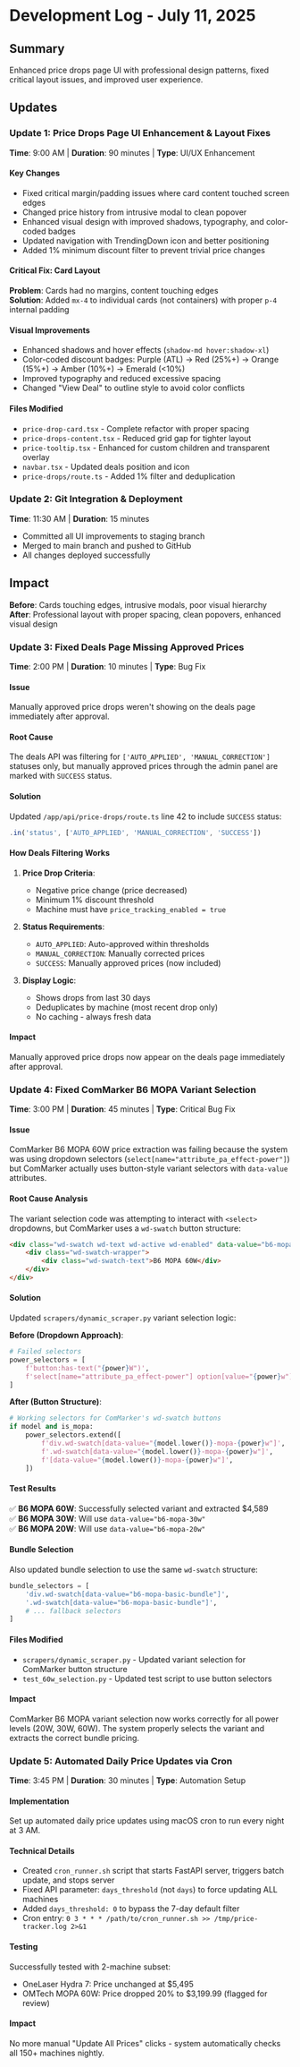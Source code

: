 # Development Log - July 11, 2025

## Summary
Enhanced price drops page UI with professional design patterns, fixed critical layout issues, and improved user experience.

## Updates

### Update 1: Price Drops Page UI Enhancement & Layout Fixes
**Time**: 9:00 AM | **Duration**: 90 minutes | **Type**: UI/UX Enhancement

#### Key Changes
- Fixed critical margin/padding issues where card content touched screen edges
- Changed price history from intrusive modal to clean popover
- Enhanced visual design with improved shadows, typography, and color-coded badges
- Updated navigation with TrendingDown icon and better positioning
- Added 1% minimum discount filter to prevent trivial price changes

#### Critical Fix: Card Layout
**Problem**: Cards had no margins, content touching edges  
**Solution**: Added `mx-4` to individual cards (not containers) with proper `p-4` internal padding

#### Visual Improvements
- Enhanced shadows and hover effects (`shadow-md hover:shadow-xl`)
- Color-coded discount badges: Purple (ATL) → Red (25%+) → Orange (15%+) → Amber (10%+) → Emerald (<10%)
- Improved typography and reduced excessive spacing
- Changed "View Deal" to outline style to avoid color conflicts

#### Files Modified
- `price-drop-card.tsx` - Complete refactor with proper spacing
- `price-drops-content.tsx` - Reduced grid gap for tighter layout  
- `price-tooltip.tsx` - Enhanced for custom children and transparent overlay
- `navbar.tsx` - Updated deals position and icon
- `price-drops/route.ts` - Added 1% filter and deduplication

### Update 2: Git Integration & Deployment
**Time**: 11:30 AM | **Duration**: 15 minutes

- Committed all UI improvements to staging branch
- Merged to main branch and pushed to GitHub
- All changes deployed successfully

## Impact
**Before**: Cards touching edges, intrusive modals, poor visual hierarchy  
**After**: Professional layout with proper spacing, clean popovers, enhanced visual design

### Update 3: Fixed Deals Page Missing Approved Prices
**Time**: 2:00 PM | **Duration**: 10 minutes | **Type**: Bug Fix

#### Issue
Manually approved price drops weren't showing on the deals page immediately after approval.

#### Root Cause
The deals API was filtering for `['AUTO_APPLIED', 'MANUAL_CORRECTION']` statuses only, but manually approved prices through the admin panel are marked with `SUCCESS` status.

#### Solution
Updated `/app/api/price-drops/route.ts` line 42 to include `SUCCESS` status:
```typescript
.in('status', ['AUTO_APPLIED', 'MANUAL_CORRECTION', 'SUCCESS'])
```

#### How Deals Filtering Works
1. **Price Drop Criteria**:
   - Negative price change (price decreased)
   - Minimum 1% discount threshold
   - Machine must have `price_tracking_enabled = true`

2. **Status Requirements**:
   - `AUTO_APPLIED`: Auto-approved within thresholds
   - `MANUAL_CORRECTION`: Manually corrected prices
   - `SUCCESS`: Manually approved prices (now included)

3. **Display Logic**:
   - Shows drops from last 30 days
   - Deduplicates by machine (most recent drop only)
   - No caching - always fresh data

#### Impact
Manually approved price drops now appear on the deals page immediately after approval.

### Update 4: Fixed ComMarker B6 MOPA Variant Selection
**Time**: 3:00 PM | **Duration**: 45 minutes | **Type**: Critical Bug Fix

#### Issue
ComMarker B6 MOPA 60W price extraction was failing because the system was using dropdown selectors (`select[name="attribute_pa_effect-power"]`) but ComMarker actually uses button-style variant selectors with `data-value` attributes.

#### Root Cause Analysis
The variant selection code was attempting to interact with `<select>` dropdowns, but ComMarker uses a `wd-swatch` button structure:
```html
<div class="wd-swatch wd-text wd-active wd-enabled" data-value="b6-mopa-60w" data-title="B6 MOPA 60W">
    <div class="wd-swatch-wrapper">
        <div class="wd-swatch-text">B6 MOPA 60W</div>
    </div>
</div>
```

#### Solution
Updated `scrapers/dynamic_scraper.py` variant selection logic:

**Before (Dropdown Approach)**:
```python
# Failed selectors
power_selectors = [
    f'button:has-text("{power}W")',
    f'select[name="attribute_pa_effect-power"] option[value="{power}w"]'
]
```

**After (Button Structure)**:
```python
# Working selectors for ComMarker's wd-swatch buttons
if model and is_mopa:
    power_selectors.extend([
        f'div.wd-swatch[data-value="{model.lower()}-mopa-{power}w"]',
        f'.wd-swatch[data-value="{model.lower()}-mopa-{power}w"]',
        f'[data-value="{model.lower()}-mopa-{power}w"]',
    ])
```

#### Test Results
✅ **B6 MOPA 60W**: Successfully selected variant and extracted $4,589  
✅ **B6 MOPA 30W**: Will use `data-value="b6-mopa-30w"`  
✅ **B6 MOPA 20W**: Will use `data-value="b6-mopa-20w"`

#### Bundle Selection
Also updated bundle selection to use the same `wd-swatch` structure:
```python
bundle_selectors = [
    'div.wd-swatch[data-value="b6-mopa-basic-bundle"]',
    '.wd-swatch[data-value="b6-mopa-basic-bundle"]',
    # ... fallback selectors
]
```

#### Files Modified
- `scrapers/dynamic_scraper.py` - Updated variant selection for ComMarker button structure
- `test_60w_selection.py` - Updated test script to use button selectors

#### Impact
ComMarker B6 MOPA variant selection now works correctly for all power levels (20W, 30W, 60W). The system properly selects the variant and extracts the correct bundle pricing.

### Update 5: Automated Daily Price Updates via Cron
**Time**: 3:45 PM | **Duration**: 30 minutes | **Type**: Automation Setup

#### Implementation
Set up automated daily price updates using macOS cron to run every night at 3 AM.

#### Technical Details
- Created `cron_runner.sh` script that starts FastAPI server, triggers batch update, and stops server
- Fixed API parameter: `days_threshold` (not `days`) to force updating ALL machines
- Added `days_threshold: 0` to bypass the 7-day default filter
- Cron entry: `0 3 * * * /path/to/cron_runner.sh >> /tmp/price-tracker.log 2>&1`

#### Testing
Successfully tested with 2-machine subset:
- OneLaser Hydra 7: Price unchanged at $5,495
- OMTech MOPA 60W: Price dropped 20% to $3,199.99 (flagged for review)

#### Impact
No more manual "Update All Prices" clicks - system automatically checks all 150+ machines nightly.